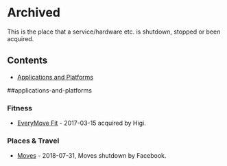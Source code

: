 # Archived

This is the place that a service/hardware etc. is shutdown, stopped or been acquired.

## Contents

- [Applications and Platforms](#applications-and-platforms)



##applications-and-platforms

### Fitness
- [EveryMove Fit](http://everymovefit.com/) - 2017-03-15 acquired by Higi.

### Places & Travel
- [Moves](https://www.moves-app.com/) - 2018-07-31, Moves shutdown by Facebook.
